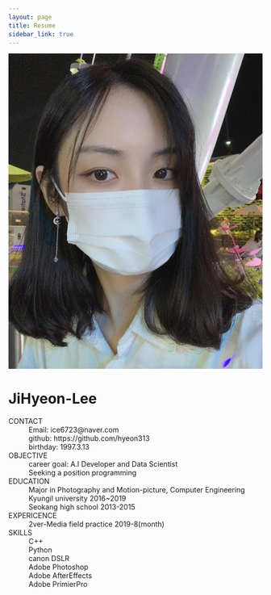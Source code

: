 ```yaml
---
layout: page
title: Resume
sidebar_link: true
---
```


<!--![profile](_images/profile.jpg)-->
<!--![profile](https://github.com/hyeon313/hyeon313.github.io/blob/master/_images/profile.jpg)-->
<!--<img src="_images/profile.jpg" alt="profile">-->
<!--<img src="https://github.com/hyeon313/hyeon313.github.io/blob/master/_images/profile.jpg">-->

![profile](https://raw.githubusercontent.com/hyeon313/hyeon313.github.io/master/_images/profile.jpg)


# JiHyeon-Lee

<d1>
  <dt>CONTACT</dt>
  <dd>Email: ice6723@naver.com</dd>
  <dd>github: https://github.com/hyeon313</dd>
  <dd>birthday: 1997.3.13</dd>
  
  <dt>OBJECTIVE</dt>
  <dd>career goal: A.I Developer and Data Scientist</dd>
  <dd>Seeking a position programming</dd>
  
  <dt>EDUCATION</dt>
  <dd>Major in Photography and Motion-picture, Computer Engineering   Kyungil university    2016~2019</dd>
  <dd>                                                                Seokang high school   2013-2015</dd>
  
  <dt>EXPERICENCE</dt>
    <dd>2ver-Media field practice 2019-8(month)</dd>
    
  <dt>SKILLS</dt>
    <dd>C++</dd>
    <dd>Python</dd>
    <dd>canon DSLR</dd>
    <dd>Adobe Photoshop</dd>
    <dd>Adobe AfterEffects</dd>
    <dd>Adobe PrimierPro</dd>
  
</d1>

